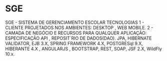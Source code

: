 # SGE
SGE -  SISTEMA DE GERENCIAMENTO ESCOLAR
TECNOLOGIAS 
1 - CLIENTE PROJETADOS NOS AMBIENTES: DESKTOP , WEB MOBILE.
2 - CAMADA DE NEGÓCIO E RECURSOS PARA QUALQUER APLICAÇÃO: ESPECIFICAÇÃO API , REPOSIT´RIO DE DADOS(DAO).
JPA, HIBERNATE VALIDATOR, EJB 3.X, SPRING FRAMEWORK 4.X, POSTGRESql 9.X, HIBERANTE 4.X , ANGULARJS , BOOTSTRAP, REST, SOAP, JSF 2.X, WildFly 10.x.
